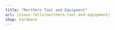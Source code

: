 ```yaml
---
title: "Northern Tool and Equipment"
url: /sioux-falls/northern-tool-and-equipment/
shop: hardware
---
```

